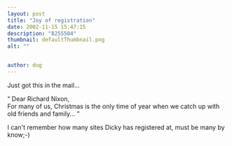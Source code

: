 ```yaml
---
layout: post
title: "Joy of registration"
date: 2002-11-15 15:47:15
description: "8255504"
thumbnail: defaultThumbnail.png
alt: ""


author: dug
---
```


<p>Just got this in the mail...</p>

<p><q> Dear Richard Nixon, <br /> For many of us, Christmas is the only time of year when we catch up with old friends and family... </q></p>

<p>I can't remember how many sites Dicky has registered at, must be many by know;-)</p>
